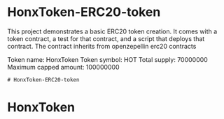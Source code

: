 # HonxToken-ERC20-token

This project demonstrates a basic ERC20 token creation. It comes with a token contract, a test for that contract, and a script that deploys that contract. The contract inherits from openzepellin erc20 contracts

Token name: HonxToken
Token symbol: HOT
Total supply: 70000000
Maximum capped amount: 100000000

```
# HonxToken-ERC20-token
```

# HonxToken
